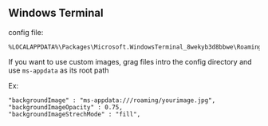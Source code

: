 ## Windows Terminal

config file: 
```
%LOCALAPPDATA%\Packages\Microsoft.WindowsTerminal_8wekyb3d8bbwe\RoamingState\preofiles.json
```

If you want to use custom images, grag files intro the config directory and use ```ms-appdata``` as its root path

Ex:

```
"backgroundImage" : "ms-appdata:///roaming/yourimage.jpg",
"backgroundImageOpacity" : 0.75,
"backgroundImageStrechMode" : "fill",
```
